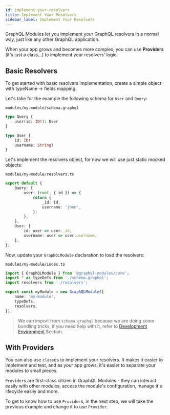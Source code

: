 ```yaml
---
id: implement-your-resolvers
title: Implement Your Resolvers
sidebar_label: Implement Your Resolvers
---
```


GraphQL Modules let you implement your GraphQL resolvers in a normal way, just like any other GraphQL application.

When your app grows and becomes more complex, you can use **Providers** (it's just a class...) to implement your resolvers' logic.

## Basic Resolvers

To get started with basic resolvers implementation, create a simple object with typeName -> fields mapping.

Let's take for the example the following schema for `User` and `Query`:

`modules/my-module/schema.graphql`
```graphql
type Query {
    user(id: ID!): User
}

type User {
    id: ID!
    username: String!
}
```

Let's implement the resolvers object, for now we will use just static mocked objects:

`modules/my-module/resolvers.ts`
```typescript
export default {
    Query: {
        user: (root, { id }) => {
            return {
                _id: id,
                username: 'jhon',
            };
        },
    },
    User: {
        id: user => user._id,
        username: user => user.username,
    },
};
```

Now, update your `GraphQLModule` declaration to load the resolvers:

`modules/my-module/index.ts`
```typescript
import { GraphQLModule } from '@graphql-modules/core';
import * as typeDefs from './schema.graphql';
import resolvers from './resolvers';

export const myModule = new GraphQLModule({
    name: 'my-module',
    typeDefs,
    resolvers,
});
```

> We can import from `schema.graphql` because we are doing some bundling tricks, if you need help with it, refer to [Development Environment](/TODO) Section.

## With Providers

You can also use `class`es to implement your resolvers. It makes it easier to implement and test, and as your app grows, it's easier to separate your modules to small pieces.

`Provider`s are first-class citizen in GraphQL Modules - they can interact easily with other modules, access the module's configuration, manage it's lifecycle easily and more.

To get to know how to use `Provider`s, in the next step, we will take the previous example and change it to use `Provider`.
